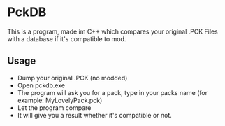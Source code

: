 # PckDB
This is a program, made im C++ which compares your original .PCK Files with a database if it's compatible to mod.

## Usage

- Dump your original .PCK (no modded)
- Open pckdb.exe
- The program will ask you for a pack, type in your packs name (for example: MyLovelyPack.pck)
- Let the program compare
- It will give you a result whether it's compatible or not.
